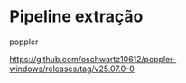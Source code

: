 # Pipeline extração

poppler

https://github.com/oschwartz10612/poppler-windows/releases/tag/v25.07.0-0

